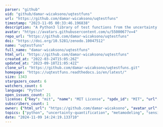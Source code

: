 ```yaml
---
parser: "github"
uid: "github/damar-wicaksono/uqtestfuns"
url: "https://github.com/damar-wicaksono/uqtestfuns"
timestamp: "2023-11-05 00:33:46.196838"
description: "A Python3 library of test functions from the uncertainty quantification community with a common interface for validation and benchmarking purposes."
avatar: "https://avatars.githubusercontent.com/u/5500067?v=4"
repo_url: "https://github.com/damar-wicaksono/uqtestfuns"
doi: "https://doi.org/10.5281/zenodo.10047512"
name: "uqtestfuns"
full_name: "damar-wicaksono/uqtestfuns"
html_url: "https://github.com/damar-wicaksono/uqtestfuns"
created_at: "2022-03-24T15:05:26Z"
updated_at: "2023-09-18T21:05:42Z"
clone_url: "https://github.com/damar-wicaksono/uqtestfuns.git"
homepage: "https://uqtestfuns.readthedocs.io/en/latest/"
size: 1343
stargazers_count: 6
watchers_count: 6
language: "Python"
open_issues_count: 21
license: {"key": "mit", "name": "MIT License", "spdx_id": "MIT", "url": "https://api.github.com/licenses/mit", "node_id": "MDc6TGljZW5zZTEz"}
subscribers_count: 1
owner: {"html_url": "https://github.com/damar-wicaksono", "avatar_url": "https://avatars.githubusercontent.com/u/5500067?v=4", "login": "damar-wicaksono", "type": "User"}
topics: ["python", "uncertainty-quantification", "metamodeling", "sensitivity-analysis", "test-functions", "reliability-analysis"]
date: "2024-11-09 14:24:19.133710"
---
```

